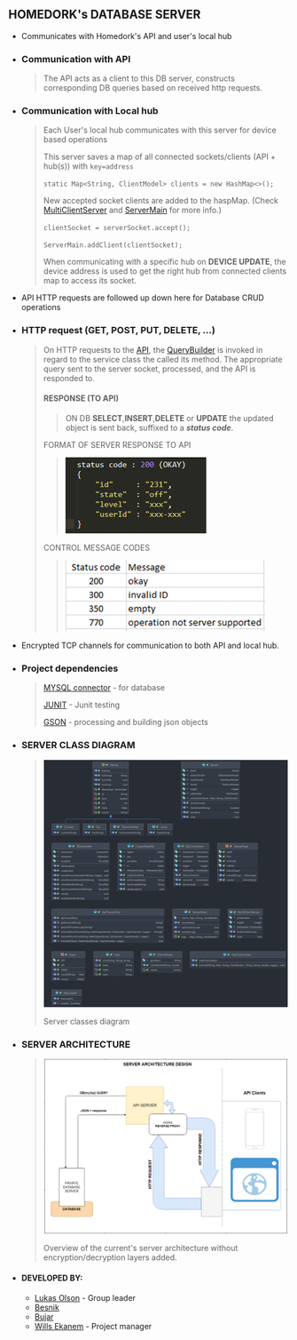 ## HOMEDORK's DATABASE SERVER

* Communicates with Homedork's API and user's local hub
* ### Communication with API
  > The API acts as a client to this DB server, constructs corresponding DB queries based on received http requests.
* ### Communication with Local hub
  > Each User's local hub communicates with this server for device based operations
  >
  > This server saves a map of all connected sockets/clients (API + hub(s)) with `key=address`
  >
  > `static Map<String, ClientModel> clients = new HashMap<>();`
  >
  > New accepted socket clients are added to the haspMap. (Check [MultiClientServer](https://github.com/homedork-se2/hd-server/blob/main/src/main/java/homdork/code/comm/MultiClientServer.java) and [ServerMain](https://github.com/homedork-se2/hd-server/blob/main/src/main/java/homdork/code/comm/ServerMain.java) for more info.)
  >
  > `clientSocket = serverSocket.accept();`
  >
  > `ServerMain.addClient(clientSocket);`
  >
  > When communicating with a specific hub on **DEVICE UPDATE**, the device address is used to get the right hub from
  > connected clients map to access its socket.
* API HTTP requests are followed up down here for Database CRUD operations
* ### HTTP request (GET, POST, PUT, DELETE, ...)
  > On HTTP requests to the [API](https://github.com/homedork-se2/hd-API), the [QueryBuilder](https://github.com/homedork-se2/hd-API/blob/main/src/main/java/homedork/code/hdapi/dataservices/QueryBuilder.java)
  > is invoked in regard to the service class the called its method. The appropriate query sent to the server socket, processed, and the API is responded to.
  > #### RESPONSE (TO API)
  > > ON DB **SELECT**,**INSERT**,**DELETE** or **UPDATE** the updated object is sent back, suffixed to a _**status code**_.
  >
  > FORMAT OF SERVER RESPONSE TO API
  > > ![img.png](resources/response-example.png)
  >
  > CONTROL MESSAGE CODES
  > > ![img_1.png](resources/control-codes.png)
* Encrypted TCP channels for communication to both API and local hub.
* ### Project dependencies
  > [MYSQL connector](https://mvnrepository.com/artifact/mysql/mysql-connector-java) - for database
  >
  > [JUNIT](https://mvnrepository.com/artifact/junit/junit) - Junit testing
  >
  > [GSON](https://mvnrepository.com/artifact/com.google.code.gson/gson) - processing and building json objects


* ### SERVER CLASS DIAGRAM
  > ![img_3.png](resources/server-class.png)
  >
  > Server classes diagram
* ### SERVER ARCHITECTURE
  > ![img_2.png](resources/server-arch.png)
  >
  > Overview of the current's server architecture without encryption/decryption layers added.
* #### DEVELOPED BY:
    * [Lukas Olson](https://github.com/OlssonLukas) - Group leader
    * [Besnik](https://github.com/besnikskola)
    * [Bujar](https://github.com/bujarr)
    * [Wills Ekanem](https://github.com/Willz01) - Project manager